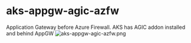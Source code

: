# aks-appgw-agic-azfw
Application Gateway before Azure Firewall. AKS has AGIC addon installed and behind AppGW
![aks-appgw-agic-azfw.png](/aks-appgw-agic-azfw.png)
